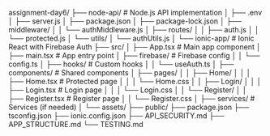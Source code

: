assignment-day6/
├── node-api/ # Node.js API implementation
│ ├── .env
│ ├── server.js
│ ├── package.json
│ ├── package-lock.json
│ ├── middleware/
│ │ └── authMiddleware.js
│ ├── routes/
│ │ ├── auth.js
│ │ └── protected.js
│ └── utils/
│ └── authUtils.js
│
└── ionic-app/ # Ionic React with Firebase Auth
├── src/
│ ├── App.tsx # Main app component
│ ├── main.tsx # App entry point
│ ├── firebase/ # Firebase config
│ │ └── config.ts
│ ├── hooks/ # Custom hooks
│ │ └── useAuth.ts
│ ├── components/ # Shared components
│ ├── pages/
│ │ ├── Home/
│ │ │ ├── Home.tsx # Protected page
│ │ │ └── Home.css
│ │ ├── Login/
│ │ │ ├── Login.tsx # Login page
│ │ │ └── Login.css
│ │ └── Register/
│ │ ├── Register.tsx # Register page
│ │ └── Register.css
│ ├── services/ # Services (if needed)
│ └── assets/
├── public/
├── package.json
├── tsconfig.json
├── ionic.config.json
├── API_SECURITY.md
├── APP_STRUCTURE.md
└── TESTING.md
